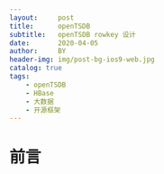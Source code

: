 ```yaml
---
layout:     post
title:      openTSDB
subtitle:   openTSDB rowkey 设计
date:       2020-04-05
author:     BY
header-img: img/post-bg-ios9-web.jpg
catalog: true
tags:
    - openTSDB
    - HBase
    - 大数据
    - 开源框架
---
```

# 前言





